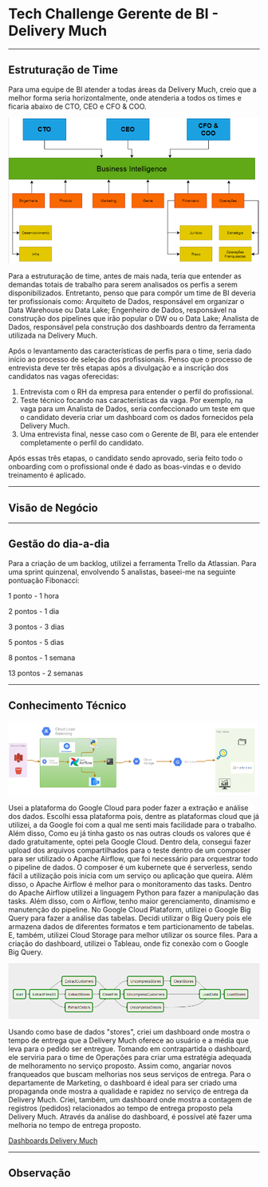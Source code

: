 # Tech Challenge Gerente de BI - Delivery Much

----

## Estruturação de Time

Para uma equipe de BI atender a todas áreas da Delivery Much, creio que a melhor forma seria horizontalmente, onde atenderia a todos os times e ficaria abaixo de CTO, CEO e CFO & COO.

![DeliveryMuch](https://github.com/theadriano/DeliveryMuch/blob/master/deliverymuch.PNG)

Para a estruturação de time, antes de mais nada, teria que entender as demandas totais de trabalho para serem analisados os perfis a serem disponibilizados. Entretanto, penso que para compôr um time de BI deveria ter profissionais como: Arquiteto de Dados, responsável em organizar o Data Warehouse ou Data Lake; Engenheiro de Dados, responsável na construção dos pipelines que irão popular o DW ou o Data Lake; Analista de Dados, responsável pela construção dos dashboards dentro da ferramenta utilizada na Delivery Much.

Após o levantamento das características de perfis para o time, seria dado início ao processo de seleção dos profissionais. Penso que o processo de entrevista deve ter três etapas após a divulgação e a inscrição dos candidatos nas vagas oferecidas:

1. Entrevista com o RH da empresa para entender o perfil do profissional.
2. Teste técnico focando nas características da vaga. Por exemplo, na vaga para um Analista de Dados, seria confeccionado um teste em que o candidato deveria criar um dashboard com os dados fornecidos pela Delivery Much.
3. Uma entrevista final, nesse caso com o Gerente de BI, para ele entender completamente o perfil do candidato.

Após essas três etapas, o candidato sendo aprovado, seria feito todo o onboarding com o profissional onde é dado as boas-vindas e o devido treinamento é aplicado.

----
## Visão de Negócio


----
## Gestão do dia-a-dia
Para a criação de um backlog, utilizei a ferramenta Trello da Atlassian.
Para uma sprint quinzenal, envolvendo 5 analistas, baseei-me na seguinte pontuação Fibonacci:

1 ponto - 1 hora

2 pontos - 1 dia

3 pontos - 3 dias

5 pontos - 5 dias

8 pontos - 1 semana

13 pontos - 2 semanas

----
## Conhecimento Técnico
![Google Cloud Plataform](https://github.com/theadriano/DeliveryMuch/blob/master/google%20cloud%20plataform.PNG)

Usei a plataforma do Google Cloud para poder fazer a extração e análise dos dados. Escolhi essa plataforma pois, dentre as plataformas cloud que já utilizei, a da Google foi com a qual me senti mais facilidade para o trabalho. Além disso, Como eu já tinha gasto os nas outras clouds os valores que é dado gratuitamente, optei pela Google Cloud. Dentro dela, consegui fazer upload dos arquivos compartilhados para o teste dentro de um composer para ser utilizado o Apache Airflow, que foi necessário para orquestrar todo o pipeline de dados. O composer é um kubernete que é serverless, sendo fácil a utilização pois inicia com um serviço ou aplicação que queira. Além disso, o Apache Airflow é melhor para o monitoramento das tasks. Dentro do Apache Airflow utilizei a linguagem Python para fazer a manipulação das tasks. Além disso, com o Airflow, tenho maior gerenciamento, dinamismo e manutenção do pipeline.
No Google Cloud Plataform, utilizei o Google Big Query para fazer a análise das tabelas. Decidi utilizar o Big Query pois ele armazena dados de diferentes formatos e tem particionamento de tabelas. E, também, utilizei Cloud Storage para melhor utilizar os source files.
Para a criação do dashboard, utilizei o Tableau, onde fiz conexão com o Google Big Query.

![ETL](https://github.com/theadriano/DeliveryMuch/blob/master/ETL.PNG)

Usando como base de dados "stores", criei um dashboard onde mostra o tempo de entrega que a Delivery Much oferece ao usuário e a média que leva para o pedido ser entregue.
Tomando em contrapartida o dashboard, ele serviria para o time de Operações para criar uma estratégia adequada de melhoramento no serviço proposto. Assim como, angariar novos franqueados que buscam melhorias nos seus serviços de entrega. Para o departamente de Marketing, o dashboard é ideal para ser criado uma propaganda onde mostra a qualidade e rapidez no serviço de entrega da Delivery Much. Criei, também, um dashboard onde mostra a contagem de registros (pedidos) relacionados ao tempo de entrega proposto pela Delivery Much. Através da análise do dashboard, é possível até fazer uma melhoria no tempo de entrega proposto.

[Dashboards Delivery Much](https://public.tableau.com/profile/adriano.mendes#!/vizhome/DeliveryMuch/Histria-DeliveryMuch?publish=yes)

----
## Observação
